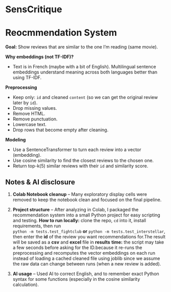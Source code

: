 # SensCritique

# **Reocmmendation System**

**Goal:** Show reviews that are similar to the one I’m reading (same movie).

**Why embeddings (not TF-IDF)?**
- Text is in French (maybe with a bit of English). Multilingual sentence embeddings understand meaning across both languages better than using TF-IDF.

**Preprocessing**
- Keep only: `id` and cleaned `content` (so we can get the original review later by `id`).
- Drop missing values.
- Remove HTML.
- Remove punctuation.
- Lowercase text.
- Drop rows that become empty after cleaning.

**Modeling**
- Use a SentenceTransformer to turn each review into a vector (embedding).
- Use cosine similarity to find the closest reviews to the chosen one.
- Return top-k(5) similar reviews with their `id` and similarity score.

## Notes & AI disclosure

1) **Colab Notebook cleanup** – Many exploratory display cells were removed to keep the notebook clean and focused on the final pipeline.

2) **Project structure** – After analyzing in Colab, I packaged the recommendation system into a   small Python project for easy scripting and testing.
    **How to run locally:** clone the repo, `cd` into it, install requirements, then run  
   `python -m tests.test_fightclub` **or** `python -m tests.test_interstellar`,  
   then enter the **id** of the review you want recommendations for.The result will be saved as a **csv** and **excel** file in **results**
   **time:** the script may take a few seconds before asking for the ID.because it re-runs the preprocessing and recomputes the vector embeddings on each run instead of loading a cached cleaned file using joblib since we assume the raw data can change between runs (when a new review is added).

3) **AI usage** – Used AI to correct English, and to remember exact Python syntax for some functions (especially in the cosine similarity calculation).  
